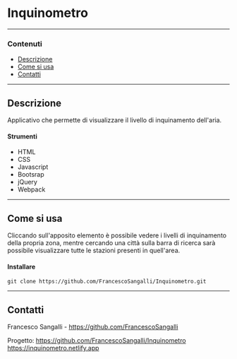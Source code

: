 # **Inquinometro**

---

### Contenuti

- [Descrizione](#descrizione)
- [Come si usa](#come-si-usa)
- [Contatti](#contatti)

---

## Descrizione

Applicativo che permette di visualizzare il livello di inquinamento dell'aria.

#### Strumenti

- HTML
- CSS
- Javascript
- Bootsrap
- jQuery
- Webpack

---

## Come si usa

Cliccando sull'apposito elemento è possibile vedere i livelli di inquinamento della propria zona, mentre cercando una città sulla barra di ricerca sarà possibile visualizzare tutte le stazioni presenti in quell'area. 

#### Installare

`git clone https://github.com/FrancescoSangalli/Inquinometro.git`

---

## Contatti

Francesco Sangalli - <https://github.com/FrancescoSangalli>

Progetto: <https://github.com/FrancescoSangalli/Inquinometro>\
          <https://inquinometro.netlify.app>
